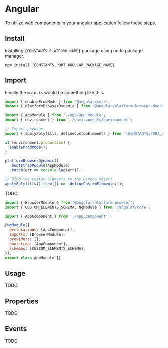# Angular

To utilize web components in your angular application follow these steps.

## Install

Installing `{CONSTANTS.PLATFORM_NAME}` package using node package manager.

```shell
npm install {CONSTANTS.PORT_ANGULAR_PACKAGE_NAME}
```

## Import

Finally the `main.ts` would be something like this.

```js
import { enableProdMode } from '@angular/core';
import { platformBrowserDynamic } from '@angular/platform-browser-dynamic';

import { AppModule } from './app/app.module';
import { environment } from './environments/environment';

// Import package
import { applyPolyfills, defineCustomElements } from '{CONSTANTS.PORT_JAVASCRIPT_PACKAGE_LOADER}';

if (environment.production) {
  enableProdMode();
}

platformBrowserDynamic()
  .bootstrapModule(AppModule)
  .catch(err => console.log(err));

// Bind the custom elements to the window object
applyPolyfills().then(() =>  defineCustomElements());
```

TODO

```js
import { BrowserModule } from '@angular/platform-browser';
import { CUSTOM_ELEMENTS_SCHEMA, NgModule } from '@angular/core';

import { AppComponent } from './app.component';

@NgModule({
  declarations: [AppComponent],
  imports: [BrowserModule],
  providers: [],
  bootstrap: [AppComponent],
  schemas: [CUSTOM_ELEMENTS_SCHEMA],
}),
export class AppModule {}
```

## Usage

TODO

## Properties

TODO

## Events

TODO
